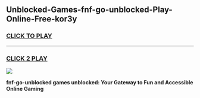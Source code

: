 
## Unblocked-Games-fnf-go-unblocked-Play-Online-Free-kor3y
<h3>
<a href="https://premium76.site?title=fnf-go-unblocked&ref=26A">CLICK TO PLAY</a></h3>
<hr>

<h3>
<a href="https://premium76.site?title=fnf-go-unblocked&ref=26A">CLICK 2 PLAY</a>
  
</h3>

<a href="https://premium76.site?title=fnf-go-unblocked&ref=26A"><img src="https://clearcache.store/games.png"></a>


**fnf-go-unblocked games unblocked: Your Gateway to Fun and Accessible Online Gaming**
